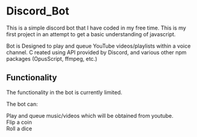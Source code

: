 # Discord_Bot

This is a simple discord bot that I have coded in my free time. This is my first project in an attempt to get a basic understanding of javascript.

Bot is Designed to play and queue YouTube videos/playlists within a voice channel.
C
reated using API provided by Discord, and various other npm packages (OpusScript, ffmpeg, etc.) 

## Functionality

The functionality in the bot is currently limited.

The bot can:

Play and queue music/videos which will be obtained from youtube.<br>
Flip a coin<br>
Roll a dice

